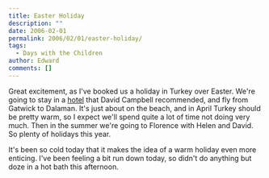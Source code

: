 ```yaml
---
title: Easter Holiday
description: ""
date: 2006-02-01
permalink: 2006/02/01/easter-holiday/
tags:
  - Days with the Children
author: Edward
comments: []
---
```


Great excitement, as I\'ve booked us a holiday in Turkey over Easter.
We\'re going to stay in a [hotel][1] that David Campbell recommended,
and fly from Gatwick to Dalaman. It\'s just about on the beach, and in
April Turkey should be pretty warm, so I expect we\'ll spend quite a lot
of time not doing very much. Then in the summer we\'re going to Florence
with Helen and David. So plenty of holidays this year.

It\'s been so cold today that it makes the idea of a warm holiday even
more enticing. I\'ve been feeling a bit run down today, so didn\'t do
anything but doze in a hot bath this afternoon.



[1]: https://www.pataraviewpoint.com/
